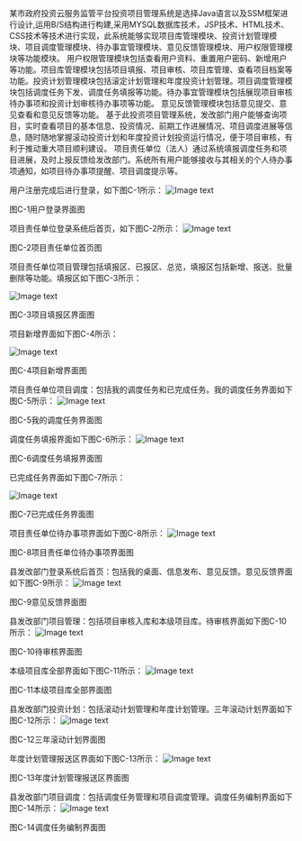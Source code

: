 某市政府投资云服务监管平台投资项目管理系统是选择Java语言以及SSM框架进行设计,运用B/S结构进行构建,采用MYSQL数据库技术，JSP技术、HTML技术、CSS技术等技术进行实现，此系统能够实现项目库管理模块、投资计划管理模块、项目调度管理模块、待办事宜管理模块、意见反馈管理模块、用户权限管理模块等功能模块。
用户权限管理模块包括查看用户资料、重置用户密码、新增用户等功能。项目库管理模块包括项目填报、项目审核、项目库管理、查看项目档案等功能。投资计划管理模块包括滚定计划管理和年度投资计划管理。项目调度管理模块包括调度任务下发、调度任务填报等功能。待办事宜管理模块包括展现项目审核待办事项和投资计划审核待办事项等功能。
意见反馈管理模块包括意见提交、意见查看和意见反馈等功能。
基于此投资项目管理系统，发改部门用户能够查询项目，实时查看项目的基本信息、投资情况、前期工作进展情况、项目调度进展等信息，随时随地掌握滚动投资计划和年度投资计划投资运行情况，便于项目审核，有利于推动重大项目顺利建设。
项目责任单位（法人）通过系统填报调度任务和项目进展，及时上报反馈给发改部门。系统所有用户能够接收与其相关的个人待办事项通知，如项目待办事项提醒、项目调度提示等。

用户注册完成后进行登录，如下图C-1所示：
![Image text](https://github.com/mhzj/zf/blob/main/%E7%99%BB%E5%BD%95%E7%95%8C%E9%9D%A2.png)

图C-1用户登录界面图

项目责任单位登录系统后首页，如下图C-2所示：
![Image text](https://github.com/mhzj/zf/blob/main/%E9%A1%B9%E7%9B%AE%E8%B4%A3%E4%BB%BB%E5%8D%95%E4%BD%8D%E9%A6%96%E9%A1%B5.png)

图C-2项目责任单位首页图

项目责任单位项目管理包括填报区、已报区、总览，填报区包括新增、报送、批量删除等功能。填报区如下图C-3所示：

![Image text](https://github.com/mhzj/zf/blob/main/%E9%A1%B9%E7%9B%AE%E5%A1%AB%E6%8A%A5%E5%8C%BA%E7%95%8C%E9%9D%A2.png)

图C-3项目填报区界面图

项目新增界面如下图C-4所示：

![Image text](https://github.com/mhzj/zf/blob/main/%E9%A1%B9%E7%9B%AE%E6%96%B0%E5%A2%9E%E7%95%8C%E9%9D%A2.png)

图C-4项目新增界面图

项目责任单位项目调度：包括我的调度任务和已完成任务。我的调度任务界面如下图C-5所示：
![Image text](https://github.com/mhzj/zf/blob/main/%E6%88%91%E7%9A%84%E8%B0%83%E5%BA%A6%E4%BB%BB%E5%8A%A1%E7%95%8C%E9%9D%A2.png)

图C-5我的调度任务界面图

调度任务填报界面如下图C-6所示：
![Image text](https://github.com/mhzj/zf/blob/main/%E8%B0%83%E5%BA%A6%E4%BB%BB%E5%8A%A1%E5%A1%AB%E6%8A%A5%E7%95%8C%E9%9D%A2.png)

图C-6调度任务填报界面图

已完成任务界面如下图C-7所示：

![Image text](https://github.com/mhzj/zf/blob/main/%E5%B7%B2%E5%AE%8C%E6%88%90%E4%BB%BB%E5%8A%A1%E7%95%8C%E9%9D%A2.png)

图C-7已完成任务界面图

项目责任单位待办事项界面如下图C-8所示：
![Image text](https://github.com/mhzj/zf/blob/main/%E9%A1%B9%E7%9B%AE%E8%B4%A3%E4%BB%BB%E5%8D%95%E4%BD%8D%E5%BE%85%E5%8A%9E%E4%BA%8B%E9%A1%B9%E7%95%8C%E9%9D%A2.png)

图C-8项目责任单位待办事项界面图

县发改部门登录系统后首页：包括我的桌面、信息发布、意见反馈。意见反馈界面如下图C-9所示：
![Image text](https://github.com/mhzj/zf/blob/main/%E6%84%8F%E8%A7%81%E5%8F%8D%E9%A6%88%E7%95%8C%E9%9D%A2.png)

图C-9意见反馈界面图

县发改部门项目管理：包括项目审核入库和本级项目库。待审核界面如下图C-10所示： 
![Image text](https://github.com/mhzj/zf/blob/main/%E5%BE%85%E5%AE%A1%E6%A0%B8%E7%95%8C%E9%9D%A2.png)

图C-10待审核界面图

本级项目库全部界面如下图C-11所示： 
![Image text](https://github.com/mhzj/zf/blob/main/%E6%9C%AC%E7%BA%A7%E9%A1%B9%E7%9B%AE%E5%BA%93%E5%85%A8%E9%83%A8%E7%95%8C%E9%9D%A2.png)

图C-11本级项目库全部界面图

县发改部门投资计划：包括滚动计划管理和年度计划管理。三年滚动计划界面如下图C-12所示：
![Image text](https://github.com/mhzj/zf/blob/main/%E4%B8%89%E5%B9%B4%E6%BB%9A%E5%8A%A8%E8%AE%A1%E5%88%92.png)

图C-12三年滚动计划界面图

年度计划管理报送区界面如下图C-13所示：
![Image text](https://github.com/mhzj/zf/blob/main/%E5%B9%B4%E5%BA%A6%E8%AE%A1%E5%88%92%E7%AE%A1%E7%90%86%E6%8A%A5%E9%80%81%E5%8C%BA%E7%95%8C%E9%9D%A2.png)

图C-13年度计划管理报送区界面图

县发改部门项目调度：包括调度任务管理和项目调度管理。调度任务编制界面如下图C-14所示：
![Image text](https://github.com/mhzj/zf/blob/main/%E8%B0%83%E5%BA%A6%E4%BB%BB%E5%8A%A1%E7%BC%96%E5%88%B6%E7%95%8C%E9%9D%A2%E5%9B%BE.png)

图C-14调度任务编制界面图

